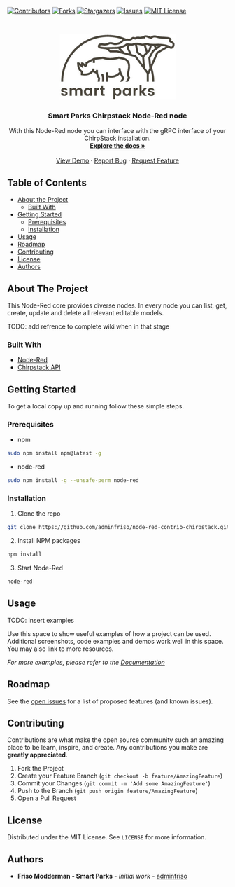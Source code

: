 [![Contributors][contributors-shield]][contributors-url]
[![Forks][forks-shield]][forks-url]
[![Stargazers][stars-shield]][stars-url]
[![Issues][issues-shield]][issues-url]
[![MIT License][license-shield]][license-url]

<!-- PROJECT LOGO -->
<br />
<p align="center">
  <a href="https://github.com/adminfriso/node-red-contrib-chirpstack">
    <img src="src/img/smp-logo-ret.jpg" alt="Logo" width="265" height="150">
  </a>

  <h3 align="center">Smart Parks Chirpstack Node-Red node</h3>

  <p align="center">
    With this Node-Red node you can interface with the gRPC interface of your ChirpStack installation.
    <br />
    <a href="https://github.com/adminfriso/node-red-contrib-chirpstack"><strong>Explore the docs »</strong></a>
    <br />
    <br />
    <a href="https://github.com/adminfriso/node-red-contrib-chirpstack">View Demo</a>
    ·
    <a href="https://github.com/adminfriso/node-red-contrib-chirpstack/issues">Report Bug</a>
    ·
    <a href="https://github.com/adminfriso/node-red-contrib-chirpstack/issues">Request Feature</a>
  </p>
</p>

<!-- TABLE OF CONTENTS -->

## Table of Contents

- [About the Project](#about-the-project)
  - [Built With](#built-with)
- [Getting Started](#getting-started)
  - [Prerequisites](#prerequisites)
  - [Installation](#installation)
- [Usage](#usage)
- [Roadmap](#roadmap)
- [Contributing](#contributing)
- [License](#license)
- [Authors](#authors)

<!-- ABOUT THE PROJECT -->

## About The Project

This Node-Red core provides diverse nodes. In every node you can list, get, create, update and delete all relevant editable models.

TODO: add refrence to complete wiki when in that stage

### Built With

- [Node-Red](https://github.com/node-red/node-red)
- [Chirpstack API](https://github.com/brocaar/chirpstack-api)

<!-- GETTING STARTED -->

## Getting Started

To get a local copy up and running follow these simple steps.

### Prerequisites

- npm

```sh
sudo npm install npm@latest -g
```

- node-red

```sh
sudo npm install -g --unsafe-perm node-red
```

### Installation

1. Clone the repo

```sh
git clone https://github.com/adminfriso/node-red-contrib-chirpstack.git
```

2. Install NPM packages

```sh
npm install
```

3. Start Node-Red

```sh
node-red
```

<!-- USAGE EXAMPLES -->

## Usage

TODO: insert examples

Use this space to show useful examples of how a project can be used. Additional screenshots, code examples and demos work well in this space. You may also link to more resources.

_For more examples, please refer to the [Documentation](https://example.com)_

<!-- ROADMAP -->

## Roadmap

See the [open issues](https://github.com/adminfriso/node-red-contrib-chirpstack/issues) for a list of proposed features (and known issues).

<!-- CONTRIBUTING -->

## Contributing

Contributions are what make the open source community such an amazing place to be learn, inspire, and create. Any contributions you make are **greatly appreciated**.

1. Fork the Project
2. Create your Feature Branch (`git checkout -b feature/AmazingFeature`)
3. Commit your Changes (`git commit -m 'Add some AmazingFeature'`)
4. Push to the Branch (`git push origin feature/AmazingFeature`)
5. Open a Pull Request

<!-- LICENSE -->

## License

Distributed under the MIT License. See `LICENSE` for more information.

<!-- Authors -->

## Authors

- **Friso Modderman - Smart Parks** - _Initial work_ - [adminfriso](https://github.com/adminfriso)

<!-- MARKDOWN LINKS & IMAGES -->
<!-- https://www.markdownguide.org/basic-syntax/#reference-style-links -->

[contributors-shield]: https://img.shields.io/github/contributors/adminfriso/node-red-contrib-chirpstack.svg?style=flat-square
[contributors-url]: https://github.com/adminfriso/node-red-contrib-chirpstack/graphs/contributors
[forks-shield]: https://img.shields.io/github/forks/adminfriso/node-red-contrib-chirpstack.svg?style=flat-square
[forks-url]: https://github.com/adminfriso/node-red-contrib-chirpstack/network/members
[stars-shield]: https://img.shields.io/github/stars/adminfriso/node-red-contrib-chirpstack.svg?style=flat-square
[stars-url]: https://github.com/adminfriso/node-red-contrib-chirpstack/stargazers
[issues-shield]: https://img.shields.io/github/issues/adminfriso/node-red-contrib-chirpstack.svg?style=flat-square
[issues-url]: https://github.com/adminfriso/node-red-contrib-chirpstack/issues
[license-shield]: https://img.shields.io/github/license/adminfriso/node-red-contrib-chirpstack.svg?style=flat-square
[license-url]: https://github.com/adminfriso/node-red-contrib-chirpstack/blob/master/LICENSE
[product-screenshot]: src/img/screenshot.png
